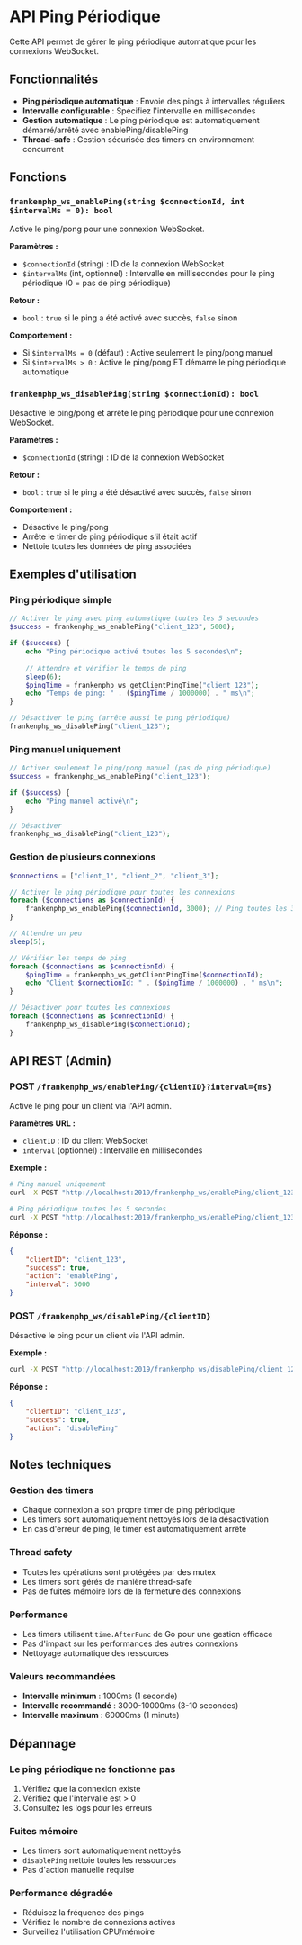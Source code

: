 # API Ping Périodique

Cette API permet de gérer le ping périodique automatique pour les connexions WebSocket.

## Fonctionnalités

- **Ping périodique automatique** : Envoie des pings à intervalles réguliers
- **Intervalle configurable** : Spécifiez l'intervalle en millisecondes
- **Gestion automatique** : Le ping périodique est automatiquement démarré/arrêté avec enablePing/disablePing
- **Thread-safe** : Gestion sécurisée des timers en environnement concurrent

## Fonctions

### `frankenphp_ws_enablePing(string $connectionId, int $intervalMs = 0): bool`

Active le ping/pong pour une connexion WebSocket.

**Paramètres :**
- `$connectionId` (string) : ID de la connexion WebSocket
- `$intervalMs` (int, optionnel) : Intervalle en millisecondes pour le ping périodique (0 = pas de ping périodique)

**Retour :**
- `bool` : `true` si le ping a été activé avec succès, `false` sinon

**Comportement :**
- Si `$intervalMs = 0` (défaut) : Active seulement le ping/pong manuel
- Si `$intervalMs > 0` : Active le ping/pong ET démarre le ping périodique automatique

### `frankenphp_ws_disablePing(string $connectionId): bool`

Désactive le ping/pong et arrête le ping périodique pour une connexion WebSocket.

**Paramètres :**
- `$connectionId` (string) : ID de la connexion WebSocket

**Retour :**
- `bool` : `true` si le ping a été désactivé avec succès, `false` sinon

**Comportement :**
- Désactive le ping/pong
- Arrête le timer de ping périodique s'il était actif
- Nettoie toutes les données de ping associées

## Exemples d'utilisation

### Ping périodique simple

```php
// Activer le ping avec ping automatique toutes les 5 secondes
$success = frankenphp_ws_enablePing("client_123", 5000);

if ($success) {
    echo "Ping périodique activé toutes les 5 secondes\n";
    
    // Attendre et vérifier le temps de ping
    sleep(6);
    $pingTime = frankenphp_ws_getClientPingTime("client_123");
    echo "Temps de ping: " . ($pingTime / 1000000) . " ms\n";
}

// Désactiver le ping (arrête aussi le ping périodique)
frankenphp_ws_disablePing("client_123");
```

### Ping manuel uniquement

```php
// Activer seulement le ping/pong manuel (pas de ping périodique)
$success = frankenphp_ws_enablePing("client_123");

if ($success) {
    echo "Ping manuel activé\n";
}

// Désactiver
frankenphp_ws_disablePing("client_123");
```

### Gestion de plusieurs connexions

```php
$connections = ["client_1", "client_2", "client_3"];

// Activer le ping périodique pour toutes les connexions
foreach ($connections as $connectionId) {
    frankenphp_ws_enablePing($connectionId, 3000); // Ping toutes les 3 secondes
}

// Attendre un peu
sleep(5);

// Vérifier les temps de ping
foreach ($connections as $connectionId) {
    $pingTime = frankenphp_ws_getClientPingTime($connectionId);
    echo "Client $connectionId: " . ($pingTime / 1000000) . " ms\n";
}

// Désactiver pour toutes les connexions
foreach ($connections as $connectionId) {
    frankenphp_ws_disablePing($connectionId);
}
```

## API REST (Admin)

### POST `/frankenphp_ws/enablePing/{clientID}?interval={ms}`

Active le ping pour un client via l'API admin.

**Paramètres URL :**
- `clientID` : ID du client WebSocket
- `interval` (optionnel) : Intervalle en millisecondes

**Exemple :**
```bash
# Ping manuel uniquement
curl -X POST "http://localhost:2019/frankenphp_ws/enablePing/client_123"

# Ping périodique toutes les 5 secondes
curl -X POST "http://localhost:2019/frankenphp_ws/enablePing/client_123?interval=5000"
```

**Réponse :**
```json
{
    "clientID": "client_123",
    "success": true,
    "action": "enablePing",
    "interval": 5000
}
```

### POST `/frankenphp_ws/disablePing/{clientID}`

Désactive le ping pour un client via l'API admin.

**Exemple :**
```bash
curl -X POST "http://localhost:2019/frankenphp_ws/disablePing/client_123"
```

**Réponse :**
```json
{
    "clientID": "client_123",
    "success": true,
    "action": "disablePing"
}
```

## Notes techniques

### Gestion des timers

- Chaque connexion a son propre timer de ping périodique
- Les timers sont automatiquement nettoyés lors de la désactivation
- En cas d'erreur de ping, le timer est automatiquement arrêté

### Thread safety

- Toutes les opérations sont protégées par des mutex
- Les timers sont gérés de manière thread-safe
- Pas de fuites mémoire lors de la fermeture des connexions

### Performance

- Les timers utilisent `time.AfterFunc` de Go pour une gestion efficace
- Pas d'impact sur les performances des autres connexions
- Nettoyage automatique des ressources

### Valeurs recommandées

- **Intervalle minimum** : 1000ms (1 seconde)
- **Intervalle recommandé** : 3000-10000ms (3-10 secondes)
- **Intervalle maximum** : 60000ms (1 minute)

## Dépannage

### Le ping périodique ne fonctionne pas

1. Vérifiez que la connexion existe
2. Vérifiez que l'intervalle est > 0
3. Consultez les logs pour les erreurs

### Fuites mémoire

- Les timers sont automatiquement nettoyés
- `disablePing` nettoie toutes les ressources
- Pas d'action manuelle requise

### Performance dégradée

- Réduisez la fréquence des pings
- Vérifiez le nombre de connexions actives
- Surveillez l'utilisation CPU/mémoire
